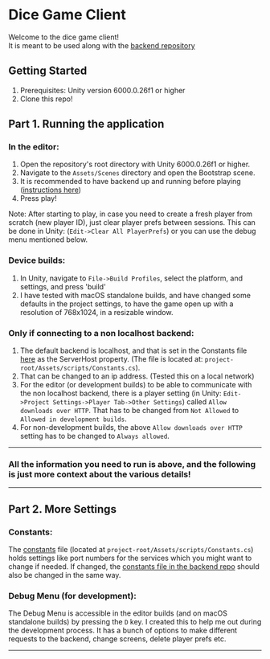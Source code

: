# Dice Game Client

Welcome to the dice game client! \
It is meant to be used along with the [backend repository](https://github.com/pluckynumbat/dice-game-backend)

## Getting Started
1. Prerequisites: Unity version 6000.0.26f1 or higher
2. Clone this repo!

## Part 1. Running the application

### In the editor:
1. Open the repository's root directory with Unity 6000.0.26f1 or higher.
2. Navigate to the `Assets/Scenes` directory and open the Bootstrap scene.
3. It is recommended to have backend up and running before playing ([instructions here](https://github.com/pluckynumbat/dice-game-backend?tab=readme-ov-file#part-1-running-the-application))
4. Press play!

Note: After starting to play, in case you need to create a fresh player from scratch (new player ID), just clear player prefs between sessions. This can be done in Unity: (`Edit->Clear All PlayerPrefs`) or you can use the debug menu mentioned below.

### Device builds:
1. In Unity, navigate to `File->Build Profiles`, select the platform, and settings, and press 'build'
2. I have tested with macOS standalone builds, and have changed some defaults in the project settings, to have the game open up with a resolution of 768x1024, in a resizable window.

### Only if connecting to a non localhost backend:
1. The default backend is localhost, and that is set in the Constants file [here](https://github.com/pluckynumbat/dice-game-client/blob/main/Assets/Scripts/Constants.cs#L9) as the ServerHost property. (The file is located at: `project-root/Assets/scripts/Constants.cs`).
2. That can be changed to an ip address. (Tested this on a local network)
3. For the editor (or development builds) to be able to communicate with the non localhost backend, there is a player setting (in Unity: `Edit->Project Settings->Player Tab->Other Settings`) called `Allow downloads over HTTP`. That has to be changed from `Not Allowed` to `Allowed in development builds`.
4. For non-development builds, the above `Allow downloads over HTTP` setting has to be changed to `Always allowed`.

---
### All the information you need to run is above, and the following is just more context about the various details!

---
## Part 2. More Settings

### Constants:
The [constants](https://github.com/pluckynumbat/dice-game-client/blob/main/Assets/Scripts/Constants.cs) file (located at `project-root/Assets/scripts/Constants.cs`) holds settings like port numbers for the services which you might want to change if needed.
If changed, the [constants file in the backend repo](https://github.com/pluckynumbat/dice-game-backend/blob/main/internal/shared/constants/constants.go) should also be changed in the same way.

### Debug Menu (for development):
The Debug Menu is accessible in the editor builds (and on macOS standalone builds) by pressing the `D` key. I created this to help me out during the development process. It has a bunch of options to make different requests to the backend, change screens, delete player prefs etc. 

---